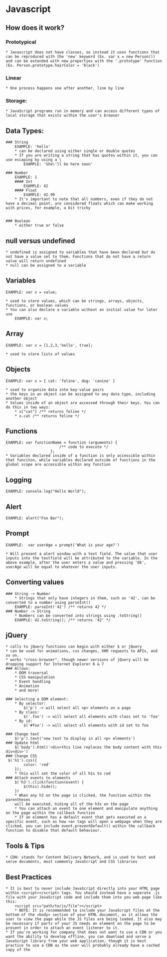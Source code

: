 # Javascript

## How does it work?

### Prototypical
	* Javascript does not have classes, so instead it uses functions that can be reproduced with the 'new' keyword (Ex. var x = new Person()) and can be extended with new properties with the '.prototype' function (Ex. Person.prototype.hairColor = 'black')

### Linear
	* One process happens one after another, line by line

### Storage:
	* JavaScript programs run in memory and can access different types of local storage that exists within the user's browser

## Data Types:
	### String
		EXAMPLE: 'hello'
		* can be declared using either single or double quotes
		* If you are writing a string that has quotes within it, you can use escaping by using a \
			EXAMPLE: 'She\'ll be here soon'

	### Number
		EXAMPLE: 1
		#### Int
			EXAMPLE: 42
		#### Float
			EXAMPLE: 42.99
		* It's important to note that all numbers, even if they do not have a decimal point, are considered floats which can make working with prices, for example, a bit tricky


	### Boolean
		* either true or false

## null versus undefined
	* undefined is assigned to variables that have been declared but do not have a value set to them. Functions that do not have a return value will return undefined
	* null can be assigned to a variable

## Variables
	EXAMPLE: var x = value;

	* used to store values, which can be strings, arrays, objects, functions, or boolean values
	* You can also declare a variable without an initial value for later use
		EXAMPLE: var x;

## Array
	EXAMPLE: var x = [1,2,3,'hello', true];

	* used to store lists of values

## Objects
	EXAMPLE: var x = { cat: 'feline', dog: 'canine' }

	* used to organize data into key-value pairs
	* the keys in an object can be assigned to any data type, including another object
	* Values inside of an object are accessed through their keys. You can do this in two ways:
		* x["cat"] /** returns feline */
		* x.cat /** returns feline */

## Functions
	EXAMPLE: var functionName = function (arguments) {
							/** code to execute */
						};
	* Variables declared inside of a function is only accessible within that funciton, while variables declared outside of functions in the global scope are accessible within any function

## Logging
	EXAMPLE: console.log("Hello World");

## Alert
	EXAMPLE: alert("Foo Bar");

## Prompt
	EXAMPLE:  var userAge = prompt('What is your age?')

	* Will present a alert window with a text field. The value that user inputs into the textfield will be attributed to the variable. In the above example, after the user enters a value and pressing 'Ok', userAge will be equal to whatever the user inputs.

## Converting values
	### String -> Number
		* Strings that only have integers in them, such as '42', can be converted to a number using parseInt()
		EXAMPLE: parseInt('42') /** returns 42 */
	### Number -> String
		* Numbers can be converted into strings using .toString()
		EXAMPLE: 42.toString(); /** returns '42' */

## jQuery
	* calls to jQuery functions can begin with either $ or jQuery
	* can be used for animations, css changes, XHR requests to APIs, and so on.
	* works "cross-browser", though newer versions of jQuery will be dropping support for Internet Explorer 6 & 7
	### Allows:
		* DOM traversal
		* CSS manipulation
		* Event handling
		* Animation
		* and more!

	### Selecting a DOM element:
		* By selector:
			$('p') -> will select all <p> elements on a page
		* By class:
			$('.foo') -> will select all elements with class set to 'foo'
		* By id:
			$('#foo') -> will select all elements with id set to foo

	### Change text
		$('p').text('new text to display in all <p> elements')
	### Update html
		$('body').html('<div>this line replaces the body content with this div<div>')
	### Change CSS
	 $('h1').css({
	 		color: 'red'
	 	});
	 	* this will set the color of all h1s to red
	### Attach events to elements
		$('h3').click(function(event) {
			$(this).hide();
		})
		* When any h3 on the page is clicked, the function within the parentheses
		will be executed, hiding all of the h3s on the page
		* You can attach an event to one element and manipulate anything on the page within the callback function
		* If an element has a default event that gets executed on a specific event, such as how <a> tags will open a webpage when they are clicked, you can include event.preventDefault() within the callback function to disable that default behaviour.


## Tools & Tips
	* CDN: stands for Content Delivery Network, and is used to host and serve documents, most commonly JavaScript and CSS libraries

## Best Practices
	* It is best to never include JavaScript directly into your HTML page within <script></script> tags. You should instead have a seperate .js file with your JavaScript code and include them into you web page like this:
		<script src="path/to/js/file"></script>
		* NOTE: It is recommended to include your JavaScript files at the bottom of the <body> section of your HTML document, as it allows the user to view the page while the JS files are being loaded. It also may be necessary if parts of your JS needs an element on the page to be present in order to attach an event listener to it.
	* If you're working for company that does not want to use a CDN or you want the ability to develop offline, you can download and serve a JavaScript library from your web application, though it is best practice to use a CDN as the user will probably already have a cached copy of the
